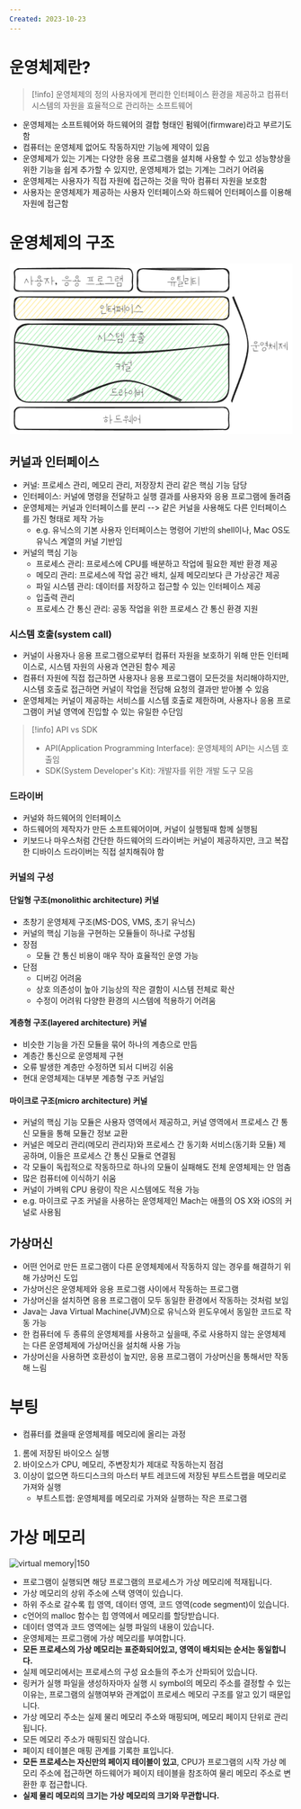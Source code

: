 ```yaml
---
Created: 2023-10-23
---
```

# 운영체제란?
> [!info] 운영체제의 정의
> 사용자에게 편리한 인터페이스 환경을 제공하고 컴퓨터 시스템의 자원을 효율적으로 관리하는 소프트웨어
- 운영체제는 소프트웨어와 하드웨어의 결합 형태인 펌웨어(firmware)라고 부르기도 함
- 컴퓨터는 운영체제 없어도 작동하지만 기능에 제약이 있음
- 운영체제가 있는 기계는 다양한 응용 프로그램을 설치해 사용할 수 있고 성능향상을 위한 기능을 쉽게 추가할 수 있지만, 운영체제가 없는 기계는 그러기 어려움
- 운영체제는 사용자가 직접 자원에 접근하는 것을 막아 컴퓨터 자원을 보호함
- 사용자는 운영체제가 제공하는 사용자 인터페이스와 하드웨어 인터페이스를 이용해 자원에 접근함
# 운영체제의 구조
![컴퓨터 시스템 구조](../img/컴퓨터_시스템_구조.png)
## 커널과 인터페이스
- 커널: 프로세스 관리, 메모리 관리, 저장장치 관리 같은 핵심 기능 담당
- 인터페이스: 커널에 명령을 전달하고 실행 결과를 사용자와 응용 프로그램에 돌려줌
- 운영체제는 커널과 인터페이스를 분리 --> 같은 커널을 사용해도 다른 인터페이스를 가진 형태로 제작 가능
	- e.g. 유닉스의 기본 사용자 인터페이스는 명령어 기반의 shell이나, Mac OS도 유닉스 계열의 커널 기반임
- 커널의 핵심 기능
	- 프로세스 관리: 프로세스에 CPU를 배분하고 작업에 필요한 제반 환경 제공
	- 메모리 관리: 프로세스에 작업 공간 배치, 실제 메모리보다 큰 가상공간 제공
	- 파일 시스템 관리: 데이터를 저장하고 접근할 수 있는 인터페이스 제공
	- 입출력 관리
	- 프로세스 간 통신 관리: 공동 작업을 위한 프로세스 간 통신 환경 지원
### 시스템 호출(system call)
- 커널이 사용자나 응용 프로그램으로부터 컴퓨터 자원을 보호하기 위해 만든 인터페이스로, 시스템 자원의 사용과 연관된 함수 제공
- 컴퓨터 자원에 직접 접근하면 사용자나 응용 프로그램이 모든것을 처리해야하지만, 시스템 호출로 접근하면 커널이 작업을 전담해 요청의 결과만 받아볼 수 있음
- 운영체제는 커널이 제공하는 서비스를 시스템 호출로 제한하며, 사용자나 응용 프로그램이 커널 영역에 진입할 수 있는 유일한 수단임
> [!info] API vs SDK
> - API(Application Programming Interface): 운영체제의 API는 시스템 호출임
> - SDK(System Developer's Kit): 개발자를 위한 개발 도구 모음
### 드라이버
- 커널와 하드웨어의 인터페이스
- 하드웨어의 제작자가 만든 소프트웨어이며, 커널이 실행될때 함께 실행됨
- 키보드나 마우스처럼 간단한 하드웨어의 드라이버는 커널이 제공하지만, 크고 복잡한 디바이스 드라이버는 직접 설치해줘야 함
### 커널의 구성
#### 단일형 구조(monolithic architecture) 커널
- 초창기 운영체제 구조(MS-DOS, VMS, 초기 유닉스)
- 커널의 핵심 기능을 구현하는 모듈들이 하나로 구성됨
- 장점
	- 모듈 간 통신 비용이 매우 작아 효율적인 운영 가능
- 단점
	- 디버깅 어려움
	- 상호 의존성이 높아 기능상의 작은 결함이 시스템 전체로 확산
	- 수정이 어려워 다양한 환경의 시스템에 적용하기 어려움
#### 계층형 구조(layered architecture) 커널
- 비슷한 기능을 가진 모듈을 묶어 하나의 계층으로 만듬
- 계층간 통신으로 운영체제 구현
- 오류 발생한 계층만 수정하면 되서 디버깅 쉬움
- 현대 운영체제는 대부분 계층형 구조 커널임
#### 마이크로 구조(micro architecture) 커널
- 커널의 핵심 기능 모듈은 사용자 영역에서 제공하고, 커널 영역에서 프로세스 간 통신 모듈을 통해 모듈간 정보 교환
- 커널은 메모리 관리(메모리 관리자)와 프로세스 간 동기화 서비스(동기화 모듈) 제공하며, 이들은 프로세스 간 통신 모듈로 연결됨
- 각 모듈이 독립적으로 작동하므로 하나의 모듈이 실패해도 전체 운영체제는 안 멈춤
- 많은 컴퓨터에 이식하기 쉬움 
- 커널이 가벼워 CPU 용량이 작은 시스템에도 적용 가능
- e.g. 마이크로 구조 커널을 사용하는 운영체제인 Mach는 애플의 OS X와 iOS의 커널로 사용됨
## 가상머신
- 어떤 언어로 만든 프로그램이 다른 운영체제에서 작동하지 않는 경우를 해결하기 위해 가상머신 도입
- 가상머신은 운영체제와 응용 프로그램 사이에서 작동하는 프로그램
- 가상머신을 설치하면 응용 프로그램이 모두 동일한 환경에서 작동하는 것처럼 보임
- Java는 Java Virtual Machine(JVM)으로 유닉스와 윈도우에서 동일한 코드로 작동 가능
- 한 컴퓨터에 두 종류의 운영체제를 사용하고 싶을때, 주로 사용하지 않는 운영체제는 다른 운영체제에 가상머신을 설치해 사용 가능
- 가상머신을 사용하면 호환성이 높지만, 응용 프로그램이 가상머신을 통해서만 작동해 느림
# 부팅
- 컴퓨터를 켰을때 운영체제를 메모리에 올리는 과정
1. 롬에 저장된 바이오스 실행
2. 바이오스가 CPU, 메모리, 주변장치가 제대로 작동하는지 점검
3. 이상이 없으면 하드디스크의 마스터 부트 레코드에 저장된 부트스트랩을 메모리로 가져와 실행
	- 부트스트랩: 운영체제를 메모리로 가져와 실행하는 작은 프로그램
# 가상 메모리
![virtual memory|150](../img/virtual_memory)
- 프로그램이 실행되면 해당 프로그램의 프로세스가 가상 메모리에 적재됩니다.
- 가상 메모리의 상위 주소에 스택 영역이 있습니다.
- 하위 주소로 갈수록 힙 영역, 데이터 영역, 코드 영역(code segment)이 있습니다.
- c언어의 malloc 함수는 힙 영역에서 메모리를 할당받습니다.
- 데이터 영역과 코드 영역에는 실행 파일의 내용이 있습니다.
- 운영체제는 프로그램에 가상 메모리를 부여합니다.
- **모든 프로세스의 가상 메모리는 표준화되어있고, 영역이 배치되는 순서는 동일합니다.**
- 실제 메모리에서는 프로세스의 구성 요소들의 주소가 산파되어 있습니다.
- 링커가 실행 파일을 생성하자마자 실행 시 symbol의 메모리 주소를 결정할 수 있는 이유는, 프로그램의 실행여부와 관계없이 프로세스 메모리 구조를 알고 있기 때문입니다.
- 가상 메모리 주소는 실제 물리 메모리 주소와 매핑되며, 메모리 페이지 단위로 관리됩니다.
- 모든 메모리 주소가 매핑되진 않습니다.
- 페이지 테이블은 매핑 관계를 기록한 표입니다.
- **모든 프로세스는 자신만의 페이지 테이블이 있고**, CPU가 프로그램의 시작 가상 메모리 주소에 접근하면 하드웨어가 페이지 테이블을 참조하여 물리 메모리 주소로 변환한 후 접근합니다.
- **실제 물리 메모리의 크기는 가상 메모리의 크기와 무관합니다.**

